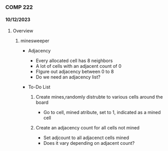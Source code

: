 ### COMP 222


#### 10/12/2023



  1. Overview

     1.  minesweeper

         * Adjacency
            - Every allocated cell has 8 neighbors
            - A lot of cells with an adjacent count of 0
            - FIgure out adjacency between 0 to 8
            - Do we need an adjacency list?

         * To-Do List

             1. Create mines,randomly distrubte to various cells around the board
                 - Go to cell, mined atribute, set to 1, indicated as a mined cell

             1. Create an adjacency count for all cells not mined
                 - Set adjcount to all adjacenct cells mined
                 - Does it vary depending on adjacent count?

